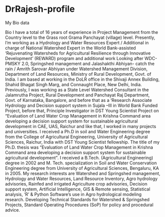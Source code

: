 # DrRajesh-profile
My Bio data
 
Bio
I have a total of 16 years of experience in Project Management from the Country level to the Grass root Grama Panchayat (village) level. Presently, I’m working as a Hydrology and Water Resources Expert / Additional in charge of National Watershed Expert in the World Bank-assisted ‘Rejuvenating Watersheds for Agricultural Resilience through Innovative Development’ (REWARD) program and additional work Looking after WDC- PMSKY 2.0, Springshed management and Jalashakthi Abhiyan- catch the rain / Amrith Sarovar Abhiyan under Watershed Management Division, Department of Land Resources, Ministry of Rural Development, Govt. of India. I am based at working in the DoLR office in the Shivaji Annex Building, Shahid Bhagat Singh Marg, and Connaught Place, New Delhi, India. 
Previously, I was working as a State Level Watershed Consultant in the Jalamrutha Project, Rural Development and Panchayat Raj Department, Govt. of Karnataka, Bangalore, and before that as a ‘Research Associate Hydrology and Decision support system in Sujala –III in World Bank Funded Project, before that, Principle Investigator in DST Young Scientist Project on “Evaluation of Land Water Crop Management in Krishna Command area developing a decision support system for sustainable agricultural development in CAE, UAS, Raichur and like that, I worked in many projects and universities.
I received a Ph.D in soil and Water Engineering degree from the College of Agricultural Engineering, University of Agricultural Sciences, Raichur, India with DST Young Scientist fellowship. The title of my Ph.D. thesis was “Evaluation of Land Water Crop Management in Krishna Command area developing a decision support system for sustainable agricultural development". I received a B.Tech. (Agricultural Engineering) degree in 2002 and M. Tech. specialization in Soil and Water Conservation Engineering degree from University of Agricultural Sciences, Bengaluru, KA in 2005.
My research interests are Watershed and Springshed management, Hydrology and Water Resources, Land Resource Inventory, Agro hydrology advisories, Rainfed and irrigated Agriculture crop advisories, Decision support system, Artificial Intelligence, GIS & Remote sensing, Statistical analysis, ‘R’ & Python Software’s use in Agro hydrological modeling research. Developing Technical Standards for Watershed & Springshed Projects, Standard Operating Procedures (SoP) for policy and procedural advice.
